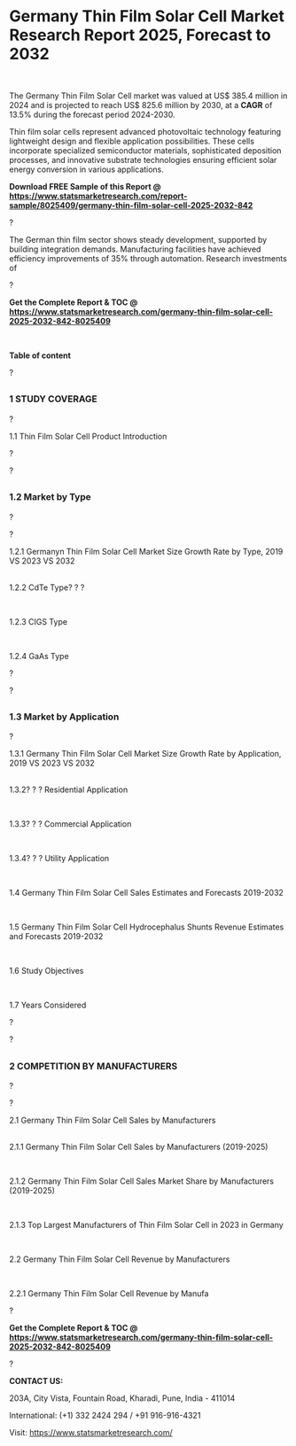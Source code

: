<h1>Germany Thin Film Solar Cell Market Research Report 2025, Forecast to 2032</h1><br/><p>The Germany Thin Film Solar Cell market was valued at US$ 385.4 million in 2024 and is projected to reach US$ 825.6 million by 2030, at a <strong>CAGR</strong> of 13.5% during the forecast period 2024-2030.</p>
 
 
 
 <p>Thin film solar cells represent advanced photovoltaic technology featuring lightweight design and flexible application possibilities. These cells incorporate specialized semiconductor materials, sophisticated deposition processes, and innovative substrate technologies ensuring efficient solar energy conversion in various applications.</p>
 
 
 
 <div><b>Download FREE Sample of this Report @ <a href="https://www.statsmarketresearch.com/download-free-sample/8025409/germany-thin-film-solar-cell-2025-2032-842">https://www.statsmarketresearch.com/report-sample/8025409/germany-thin-film-solar-cell-2025-2032-842</a></b></div>
 
 
 
 <p>? </p>
 
 
 
 <p>The German thin film sector shows steady development, supported by building integration demands. Manufacturing facilities have achieved efficiency improvements of 35% through automation. Research investments of</p>
 
 
 
 <p>? </p>
 
 
 
 <div><b>Get the Complete Report & TOC @ <a href="https://www.statsmarketresearch.com/germany-thin-film-solar-cell-2025-2032-842-8025409">https://www.statsmarketresearch.com/germany-thin-film-solar-cell-2025-2032-842-8025409</a></b></div>
 
 
 
 <p><br />
 
 <b>Table of content</b></p>
 
 
 
 <p>? </p>
 
 
 
 <h2><span style="font-size:16px"><strong>1 STUDY COVERAGE</strong></span></h2>
 
 
 
 <p>? </p>
 
 
 
 <p>1.1 Thin Film Solar Cell Product Introduction</p>
 
 
 
 <p>? </p>
 
 
 
 <p>? </p>
 
 
 
 <h2><span style="font-size:16px"><strong>1.2 Market by Type</strong></span></h2>
 
 
 
 <p>? </p>
 
 
 
 <p>? </p>
 
 
 
 <p>1.2.1 Germanyn Thin Film Solar Cell Market Size Growth Rate by Type, 2019 VS 2023 VS 2032<br />
 
 <br />
 
 1.2.2 CdTe Type? ? ? <br />
 
 <br />
 
 1.2.3 CIGS Type<br />
 
 <br />
 
 1.2.4 GaAs Type<br />
 
 ? </p>
 
 
 
 <p>? </p>
 
 
 
 <h2><span style="font-size:16px"><strong>1.3 Market by Application</strong></span></h2>
 
 
 
 <p>? </p>
 
 
 
 <p>1.3.1 Germany Thin Film Solar Cell Market Size Growth Rate by Application, 2019 VS 2023 VS 2032<br />
 
 <br />
 
 1.3.2? ? ? Residential Application<br />
 
 <br />
 
 1.3.3? ? ? Commercial Application<br />
 
 <br />
 
 1.3.4? ? ? Utility Application<br />
 
 <br />
 
 1.4 Germany Thin Film Solar Cell Sales Estimates and Forecasts 2019-2032<br />
 
 <br />
 
 1.5 Germany Thin Film Solar Cell Hydrocephalus Shunts Revenue Estimates and Forecasts 2019-2032<br />
 
 <br />
 
 1.6 Study Objectives<br />
 
 <br />
 
 1.7 Years Considered</p>
 
 
 
 <p>? </p>
 
 
 
 <p>? </p>
 
 
 
 <h2><span style="font-size:16px"><strong>2 COMPETITION BY MANUFACTURERS</strong></span></h2>
 
 
 
 <p>? </p>
 
 
 
 <p>? </p>
 
 
 
 <p>2.1 Germany Thin Film Solar Cell Sales by Manufacturers<br />
 
 <br />
 
 2.1.1 Germany Thin Film Solar Cell Sales by Manufacturers (2019-2025)<br />
 
 <br />
 
 2.1.2 Germany Thin Film Solar Cell Sales Market Share by Manufacturers (2019-2025)<br />
 
 <br />
 
 2.1.3 Top Largest Manufacturers of Thin Film Solar Cell in 2023 in Germany<br />
 
 <br />
 
 2.2 Germany Thin Film Solar Cell Revenue by Manufacturers<br />
 
 <br />
 
 2.2.1 Germany Thin Film Solar Cell Revenue by Manufa</p>
 
 
 
 <p>? </p>
 
 
 
 <div><b>Get the Complete Report & TOC @ <a href="https://www.statsmarketresearch.com/germany-thin-film-solar-cell-2025-2032-842-8025409">https://www.statsmarketresearch.com/germany-thin-film-solar-cell-2025-2032-842-8025409</a></b></div>
 
 
 
 <p>? </p>
 
 
 
 <p><b>CONTACT US:</b><br />
 
 203A, City Vista, Fountain Road, Kharadi, Pune, India - 411014<br />
 
 International: (+1) 332 2424 294 / +91 916-916-4321<br />
 
 Visit: <a href="https://www.statsmarketresearch.com/">https://www.statsmarketresearch.com/</a></p>